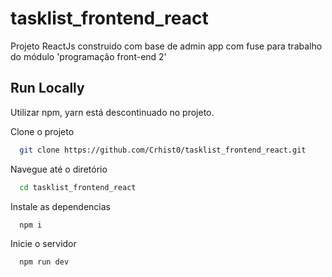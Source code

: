 # tasklist_frontend_react

Projeto ReactJs construido com base de admin app com fuse para trabalho do módulo 'programação front-end 2'

## Run Locally

Utilizar npm, yarn está descontinuado no projeto.

Clone o projeto

```bash
  git clone https://github.com/Crhist0/tasklist_frontend_react.git
```

Navegue até o diretório

```bash
  cd tasklist_frontend_react
```

Instale as dependencias

```bash
  npm i
```

Inicie o servidor

```bash
  npm run dev
```